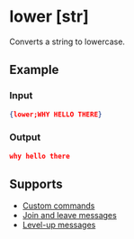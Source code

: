 # lower [str]

Converts a string to lowercase.

## Example

### Input

```json
{lower;WHY HELLO THERE}
```

### Output

```json
why hello there
```

## Supports

* [Custom commands](/Modules/custom_commands/)
* [Join and leave messages](/Modules/join_leave_messages/)
* [Level-up messages](/Modules/levels/)
